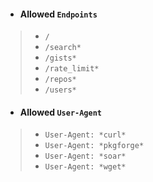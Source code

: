 - #### Allowed `Endpoints`
> - `/`
> - `/search*`
> - `/gists*`
> - `/rate_limit*`
> - `/repos*`
> - `/users*`

- #### Allowed `User-Agent`
> - `User-Agent: *curl*`
> - `User-Agent: *pkgforge*`
> - `User-Agent: *soar*`
> - `User-Agent: *wget*`
